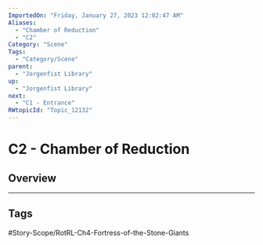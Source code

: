 ```yaml
---
ImportedOn: "Friday, January 27, 2023 12:02:47 AM"
Aliases:
  - "Chamber of Reduction"
  - "C2"
Category: "Scene"
Tags:
  - "Category/Scene"
parent:
  - "Jorgenfist Library"
up:
  - "Jorgenfist Library"
next:
  - "C1 - Entrance"
RWtopicId: "Topic_12132"
---
```

# C2 - Chamber of Reduction
## Overview

---
## Tags
#Story-Scope/RotRL-Ch4-Fortress-of-the-Stone-Giants


